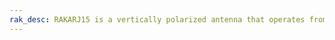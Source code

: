 ```yaml
---
rak_desc: RAKARJ15 is a vertically polarized antenna that operates from 863MHz~870MHz and a center frequency of 868MHz with a VSWR of ≤1.3. It has a maximum gain of 2.8dBi and a high radiation efficiency of more than 80%.
---
```


<rk-redirect to="/Product-Categories/Accessories/RAKARJ15/Datasheet/" />